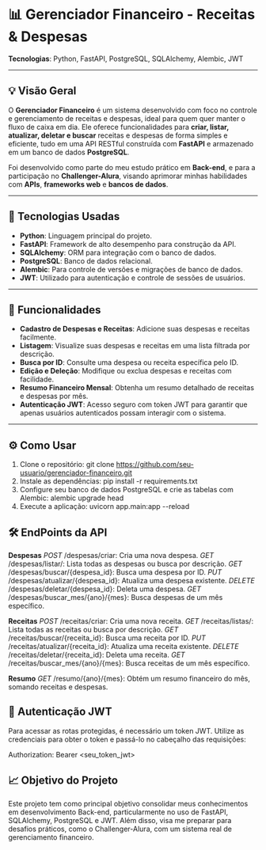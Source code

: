 # 📊 **Gerenciador Financeiro - Receitas & Despesas**

**Tecnologias**: Python, FastAPI, PostgreSQL, SQLAlchemy, Alembic, JWT

---

## 💡 **Visão Geral**

O **Gerenciador Financeiro** é um sistema desenvolvido com foco no controle e gerenciamento de receitas e despesas, ideal para quem quer manter o fluxo de caixa em dia. Ele oferece funcionalidades para **criar, listar, atualizar, deletar e buscar** receitas e despesas de forma simples e eficiente, tudo em uma API RESTful construída com **FastAPI** e armazenado em um banco de dados **PostgreSQL**.

Foi desenvolvido como parte do meu estudo prático em **Back-end**, e para a participação no **Challenger-Alura**, visando aprimorar minhas habilidades com **APIs**, **frameworks web** e **bancos de dados**.

---

## 🔧 **Tecnologias Usadas**

- **Python**: Linguagem principal do projeto.
- **FastAPI**: Framework de alto desempenho para construção da API.
- **SQLAlchemy**: ORM para integração com o banco de dados.
- **PostgreSQL**: Banco de dados relacional.
- **Alembic**: Para controle de versões e migrações de banco de dados.
- **JWT**: Utilizado para autenticação e controle de sessões de usuários.

---

## 🚀 **Funcionalidades**

- **Cadastro de Despesas e Receitas**: Adicione suas despesas e receitas facilmente.
- **Listagem**: Visualize suas despesas e receitas em uma lista filtrada por descrição.
- **Busca por ID**: Consulte uma despesa ou receita específica pelo ID.
- **Edição e Deleção**: Modifique ou exclua despesas e receitas com facilidade.
- **Resumo Financeiro Mensal**: Obtenha um resumo detalhado de receitas e despesas por mês.
- **Autenticação JWT**: Acesso seguro com token JWT para garantir que apenas usuários autenticados possam interagir com o sistema.

---

## ⚙️ **Como Usar**

1. Clone o repositório:
   git clone https://github.com/seu-usuario/gerenciador-financeiro.git 
2. Instale as dependências:
    pip install -r requirements.txt
3. Configure seu banco de dados PostgreSQL e crie as tabelas com Alembic:
    alembic upgrade head
4. Execute a aplicação:
    uvicorn app.main:app --reload

## 🛠️ **EndPoints da API**

**Despesas**
*POST* /despesas/criar: Cria uma nova despesa.
*GET* /despesas/listar/: Lista todas as despesas ou busca por descrição.
*GET* /despesas/buscar/{despesa_id}: Busca uma despesa por ID.
*PUT* /despesas/atualizar/{despesa_id}: Atualiza uma despesa existente.
*DELETE* /despesas/deletar/{despesa_id}: Deleta uma despesa.
*GET* /despesas/buscar_mes/{ano}/{mes}: Busca despesas de um mês específico.

**Receitas**
*POST* /receitas/criar: Cria uma nova receita.
*GET* /receitas/listas/: Lista todas as receitas ou busca por descrição.
*GET* /receitas/buscar/{receita_id}: Busca uma receita por ID.
*PUT* /receitas/atualizar/{receita_id}: Atualiza uma receita existente.
*DELETE* /receitas/deletar/{receita_id}: Deleta uma receita.
*GET* /receitas/buscar_mes/{ano}/{mes}: Busca receitas de um mês específico.

**Resumo**
*GET* /resumo/{ano}/{mes}: Obtém um resumo financeiro do mês, somando receitas e despesas.

## 🔑 **Autenticação JWT**
Para acessar as rotas protegidas, é necessário um token JWT.
Utilize as credenciais para obter o token e passá-lo no cabeçalho das requisições:

Authorization: Bearer <seu_token_jwt>

## 📈 **Objetivo do Projeto**
Este projeto tem como principal objetivo consolidar meus conhecimentos em desenvolvimento Back-end, particularmente no uso de FastAPI, SQLAlchemy, PostgreSQL e JWT. Além disso, visa me preparar para desafios práticos, como o Challenger-Alura, com um sistema real de gerenciamento financeiro.